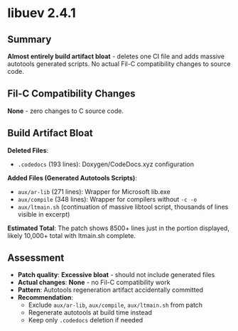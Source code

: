 # libuev 2.4.1

## Summary
**Almost entirely build artifact bloat** - deletes one CI file and adds massive autotools generated scripts. No actual Fil-C compatibility changes to source code.

## Fil-C Compatibility Changes
**None** - zero changes to C source code.

## Build Artifact Bloat

**Deleted Files**:
- `.codedocs` (193 lines): Doxygen/CodeDocs.xyz configuration

**Added Files (Generated Autotools Scripts)**:
- `aux/ar-lib` (271 lines): Wrapper for Microsoft lib.exe
- `aux/compile` (348 lines): Wrapper for compilers without `-c -o`
- `aux/ltmain.sh` (continuation of massive libtool script, thousands of lines visible in excerpt)

**Estimated Total**: The patch shows 8500+ lines just in the portion displayed, likely 10,000+ total with ltmain.sh complete.

## Assessment
- **Patch quality**: **Excessive bloat** - should not include generated files
- **Actual changes**: **None** - no Fil-C compatibility work
- **Pattern**: Autotools regeneration artifact accidentally committed
- **Recommendation**: 
  - Exclude `aux/ar-lib`, `aux/compile`, `aux/ltmain.sh` from patch
  - Regenerate autotools at build time instead
  - Keep only `.codedocs` deletion if needed
